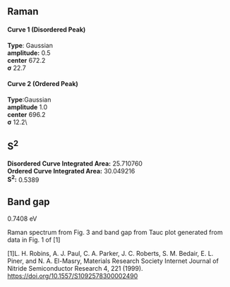 ## Raman

#### Curve 1 (Disordered Peak)
**Type**: Gaussian\
**amplitude:** 0.5\
**center** 672.2\
**σ** 22.7


#### Curve 2 (Ordered Peak)
**Type**:Gaussian\
**amplitude** 1.0\
**center** 696.2\
**σ** 12.2\


## S<sup>2</sup>
**Disordered Curve Integrated Area:** 25.710760\
**Ordered Curve Integrated Area:** 30.049216\
**S<sup>2</sup>:** 0.5389


## Band gap
0.7408 eV

Raman spectrum from Fig. 3 and band gap from Tauc plot generated from data in Fig. 1 of [1]

[1]L. H. Robins, A. J. Paul, C. A. Parker, J. C. Roberts, S. M. Bedair, E. L. Piner, and N. A. El-Masry, Materials Research Society Internet Journal of Nitride Semiconductor Research 4, 221 (1999).
https://doi.org/10.1557/S1092578300002490
